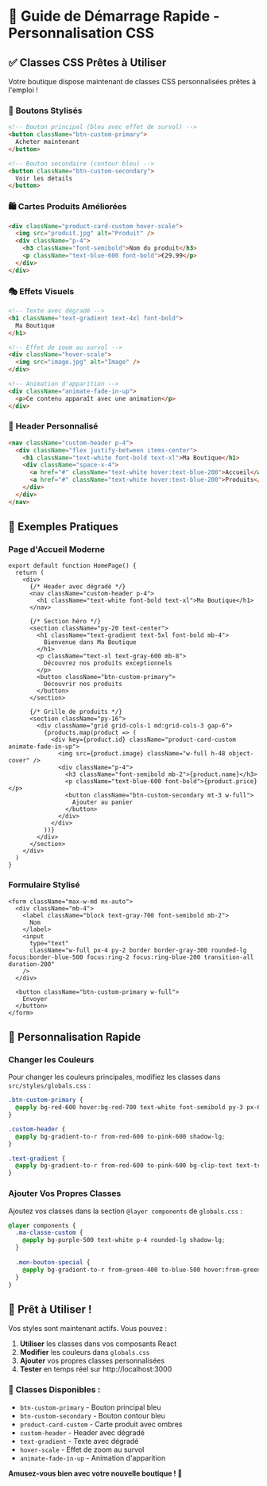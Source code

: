 # 🚀 Guide de Démarrage Rapide - Personnalisation CSS

## ✅ Classes CSS Prêtes à Utiliser

Votre boutique dispose maintenant de classes CSS personnalisées prêtes à l'emploi !

### 🎨 **Boutons Stylisés**

```html
<!-- Bouton principal (bleu avec effet de survol) -->
<button className="btn-custom-primary">
  Acheter maintenant
</button>

<!-- Bouton secondaire (contour bleu) -->
<button className="btn-custom-secondary">
  Voir les détails
</button>
```

### 🛍️ **Cartes Produits Améliorées**

```html
<div className="product-card-custom hover-scale">
  <img src="produit.jpg" alt="Produit" />
  <div className="p-4">
    <h3 className="font-semibold">Nom du produit</h3>
    <p className="text-blue-600 font-bold">€29.99</p>
  </div>
</div>
```

### 🎭 **Effets Visuels**

```html
<!-- Texte avec dégradé -->
<h1 className="text-gradient text-4xl font-bold">
  Ma Boutique
</h1>

<!-- Effet de zoom au survol -->
<div className="hover-scale">
  <img src="image.jpg" alt="Image" />
</div>

<!-- Animation d'apparition -->
<div className="animate-fade-in-up">
  <p>Ce contenu apparaît avec une animation</p>
</div>
```

### 🎨 **Header Personnalisé**

```html
<nav className="custom-header p-4">
  <div className="flex justify-between items-center">
    <h1 className="text-white font-bold text-xl">Ma Boutique</h1>
    <div className="space-x-4">
      <a href="#" className="text-white hover:text-blue-200">Accueil</a>
      <a href="#" className="text-white hover:text-blue-200">Produits</a>
    </div>
  </div>
</nav>
```

## 🎯 **Exemples Pratiques**

### Page d'Accueil Moderne

```tsx
export default function HomePage() {
  return (
    <div>
      {/* Header avec dégradé */}
      <nav className="custom-header p-4">
        <h1 className="text-white font-bold text-xl">Ma Boutique</h1>
      </nav>

      {/* Section héro */}
      <section className="py-20 text-center">
        <h1 className="text-gradient text-5xl font-bold mb-4">
          Bienvenue dans Ma Boutique
        </h1>
        <p className="text-xl text-gray-600 mb-8">
          Découvrez nos produits exceptionnels
        </p>
        <button className="btn-custom-primary">
          Découvrir nos produits
        </button>
      </section>

      {/* Grille de produits */}
      <section className="py-16">
        <div className="grid grid-cols-1 md:grid-cols-3 gap-6">
          {products.map(product => (
            <div key={product.id} className="product-card-custom animate-fade-in-up">
              <img src={product.image} className="w-full h-48 object-cover" />
              <div className="p-4">
                <h3 className="font-semibold mb-2">{product.name}</h3>
                <p className="text-blue-600 font-bold">{product.price}</p>
                <button className="btn-custom-secondary mt-3 w-full">
                  Ajouter au panier
                </button>
              </div>
            </div>
          ))}
        </div>
      </section>
    </div>
  )
}
```

### Formulaire Stylisé

```tsx
<form className="max-w-md mx-auto">
  <div className="mb-4">
    <label className="block text-gray-700 font-semibold mb-2">
      Nom
    </label>
    <input 
      type="text" 
      className="w-full px-4 py-2 border border-gray-300 rounded-lg focus:border-blue-500 focus:ring-2 focus:ring-blue-200 transition-all duration-200"
    />
  </div>
  
  <button className="btn-custom-primary w-full">
    Envoyer
  </button>
</form>
```

## 🎨 **Personnalisation Rapide**

### Changer les Couleurs

Pour changer les couleurs principales, modifiez les classes dans `src/styles/globals.css` :

```css
.btn-custom-primary {
  @apply bg-red-600 hover:bg-red-700 text-white font-semibold py-3 px-6 rounded-lg transition-all duration-300 shadow-md hover:shadow-lg hover:-translate-y-1;
}

.custom-header {
  @apply bg-gradient-to-r from-red-600 to-pink-600 shadow-lg;
}

.text-gradient {
  @apply bg-gradient-to-r from-red-600 to-pink-600 bg-clip-text text-transparent;
}
```

### Ajouter Vos Propres Classes

Ajoutez vos classes dans la section `@layer components` de `globals.css` :

```css
@layer components {
  .ma-classe-custom {
    @apply bg-purple-500 text-white p-4 rounded-lg shadow-lg;
  }
  
  .mon-bouton-special {
    @apply bg-gradient-to-r from-green-400 to-blue-500 hover:from-green-500 hover:to-blue-600 text-white font-bold py-2 px-4 rounded-full transition-all duration-300;
  }
}
```

## 🚀 **Prêt à Utiliser !**

Vos styles sont maintenant actifs. Vous pouvez :

1. **Utiliser** les classes dans vos composants React
2. **Modifier** les couleurs dans `globals.css`
3. **Ajouter** vos propres classes personnalisées
4. **Tester** en temps réel sur http://localhost:3000

### 🎯 **Classes Disponibles :**

- `btn-custom-primary` - Bouton principal bleu
- `btn-custom-secondary` - Bouton contour bleu  
- `product-card-custom` - Carte produit avec ombres
- `custom-header` - Header avec dégradé
- `text-gradient` - Texte avec dégradé
- `hover-scale` - Effet de zoom au survol
- `animate-fade-in-up` - Animation d'apparition

**Amusez-vous bien avec votre nouvelle boutique ! 🎉**
